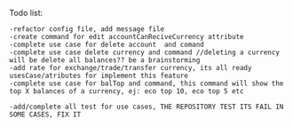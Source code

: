 Todo list:

    -refactor config file, add message file
    -create command for edit accountCanReciveCurrency attribute
    -complete use case for delete account  and comand 
    -complete use case delete currency and command //deleting a currency will be delete all balances?? be a brainstorming 
    -add rate for exchange/trade/transfer currency, its all ready usesCase/atributes for implement this feature
    -complete use case for balTop and command, this command will show the top X balances of a currency, ej: eco top 10, eco top 5 etc

    -add/complete all test for use cases, THE REPOSITORY TEST ITS FAIL IN SOME CASES, FIX IT